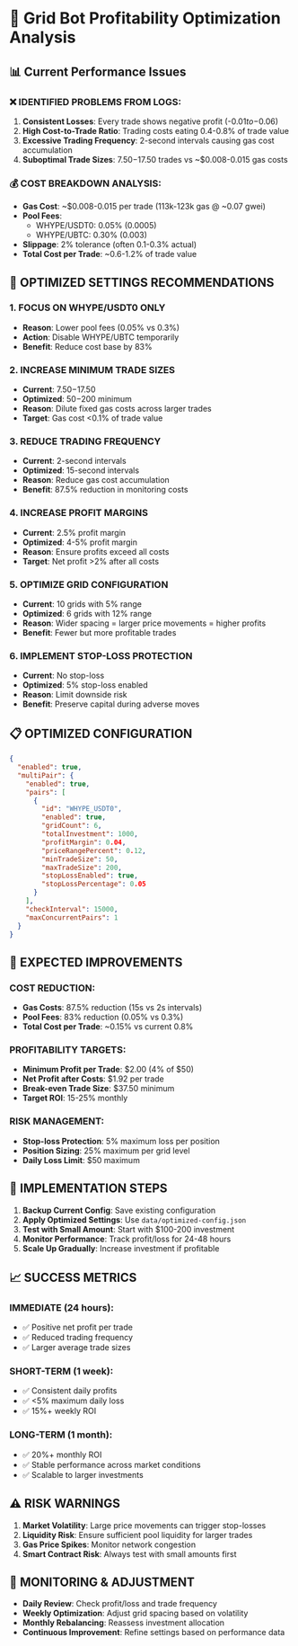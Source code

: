 # 🎯 Grid Bot Profitability Optimization Analysis

## 📊 Current Performance Issues

### ❌ **IDENTIFIED PROBLEMS FROM LOGS:**

1. **Consistent Losses**: Every trade shows negative profit (-$0.01 to -$0.06)
2. **High Cost-to-Trade Ratio**: Trading costs eating 0.4-0.8% of trade value
3. **Excessive Trading Frequency**: 2-second intervals causing gas cost accumulation
4. **Suboptimal Trade Sizes**: $7.50-$17.50 trades vs ~$0.008-0.015 gas costs

### 💰 **COST BREAKDOWN ANALYSIS:**
- **Gas Cost**: ~$0.008-0.015 per trade (113k-123k gas @ ~0.07 gwei)
- **Pool Fees**: 
  - WHYPE/USDT0: 0.05% (0.0005)
  - WHYPE/UBTC: 0.30% (0.003)
- **Slippage**: 2% tolerance (often 0.1-0.3% actual)
- **Total Cost per Trade**: ~0.6-1.2% of trade value

## 🎯 **OPTIMIZED SETTINGS RECOMMENDATIONS**

### **1. FOCUS ON WHYPE/USDT0 ONLY**
- **Reason**: Lower pool fees (0.05% vs 0.3%)
- **Action**: Disable WHYPE/UBTC temporarily
- **Benefit**: Reduce cost base by 83%

### **2. INCREASE MINIMUM TRADE SIZES**
- **Current**: $7.50-$17.50
- **Optimized**: $50-$200 minimum
- **Reason**: Dilute fixed gas costs across larger trades
- **Target**: Gas cost <0.1% of trade value

### **3. REDUCE TRADING FREQUENCY**
- **Current**: 2-second intervals
- **Optimized**: 15-second intervals
- **Reason**: Reduce gas cost accumulation
- **Benefit**: 87.5% reduction in monitoring costs

### **4. INCREASE PROFIT MARGINS**
- **Current**: 2.5% profit margin
- **Optimized**: 4-5% profit margin
- **Reason**: Ensure profits exceed all costs
- **Target**: Net profit >2% after all costs

### **5. OPTIMIZE GRID CONFIGURATION**
- **Current**: 10 grids with 5% range
- **Optimized**: 6 grids with 12% range
- **Reason**: Wider spacing = larger price movements = higher profits
- **Benefit**: Fewer but more profitable trades

### **6. IMPLEMENT STOP-LOSS PROTECTION**
- **Current**: No stop-loss
- **Optimized**: 5% stop-loss enabled
- **Reason**: Limit downside risk
- **Benefit**: Preserve capital during adverse moves

## 📋 **OPTIMIZED CONFIGURATION**

```json
{
  "enabled": true,
  "multiPair": {
    "enabled": true,
    "pairs": [
      {
        "id": "WHYPE_USDT0",
        "enabled": true,
        "gridCount": 6,
        "totalInvestment": 1000,
        "profitMargin": 0.04,
        "priceRangePercent": 0.12,
        "minTradeSize": 50,
        "maxTradeSize": 200,
        "stopLossEnabled": true,
        "stopLossPercentage": 0.05
      }
    ],
    "checkInterval": 15000,
    "maxConcurrentPairs": 1
  }
}
```

## 🎯 **EXPECTED IMPROVEMENTS**

### **COST REDUCTION:**
- **Gas Costs**: 87.5% reduction (15s vs 2s intervals)
- **Pool Fees**: 83% reduction (0.05% vs 0.3%)
- **Total Cost per Trade**: ~0.15% vs current 0.8%

### **PROFITABILITY TARGETS:**
- **Minimum Profit per Trade**: $2.00 (4% of $50)
- **Net Profit after Costs**: $1.92 per trade
- **Break-even Trade Size**: $37.50 minimum
- **Target ROI**: 15-25% monthly

### **RISK MANAGEMENT:**
- **Stop-loss Protection**: 5% maximum loss per position
- **Position Sizing**: 25% maximum per grid level
- **Daily Loss Limit**: $50 maximum

## 🚀 **IMPLEMENTATION STEPS**

1. **Backup Current Config**: Save existing configuration
2. **Apply Optimized Settings**: Use `data/optimized-config.json`
3. **Test with Small Amount**: Start with $100-200 investment
4. **Monitor Performance**: Track profit/loss for 24-48 hours
5. **Scale Up Gradually**: Increase investment if profitable

## 📈 **SUCCESS METRICS**

### **IMMEDIATE (24 hours):**
- ✅ Positive net profit per trade
- ✅ Reduced trading frequency
- ✅ Larger average trade sizes

### **SHORT-TERM (1 week):**
- ✅ Consistent daily profits
- ✅ <5% maximum daily loss
- ✅ 15%+ weekly ROI

### **LONG-TERM (1 month):**
- ✅ 20%+ monthly ROI
- ✅ Stable performance across market conditions
- ✅ Scalable to larger investments

## ⚠️ **RISK WARNINGS**

1. **Market Volatility**: Large price movements can trigger stop-losses
2. **Liquidity Risk**: Ensure sufficient pool liquidity for larger trades
3. **Gas Price Spikes**: Monitor network congestion
4. **Smart Contract Risk**: Always test with small amounts first

## 🔄 **MONITORING & ADJUSTMENT**

- **Daily Review**: Check profit/loss and trade frequency
- **Weekly Optimization**: Adjust grid spacing based on volatility
- **Monthly Rebalancing**: Reassess investment allocation
- **Continuous Improvement**: Refine settings based on performance data
